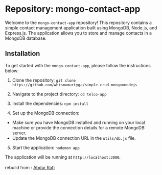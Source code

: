 # Repository: mongo-contact-app

Welcome to the `mongo-contact-app` repository! This repository contains a simple contact management application built using MongoDB, Node.js, and Express.js. The application allows you to store and manage contacts in a MongoDB database.

## Installation

To get started with the `mongo-contact-app`, please follow the instructions below:

1. Clone the repository:
`git clone https://github.com/whisnumurtyga/simple-crud-mongoxnodejs`

2. Navigate to the project directory:
`cd telco-app`

3. Install the dependencies:
`npm install`

4. Set up the MongoDB connection:

- Make sure you have MongoDB installed and running on your local machine or provide the connection details for a remote MongoDB server.
- Update the MongoDB connection URL in the `utils/db.js` file.

5. Start the application:
`nodemon app`


The application will be running at `http://localhost:3000`.  
<br>rebuild from : [Abdur Rafi](https://github.com/rafisr23/mongo-contact-app)
